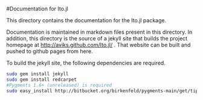 #Documentation for Ito.jl

This directory contains the documentation for the Ito.jl package. 

Documentation is maintained in markdown files present in this directory. 
In addition, this directory is the source of a jekyll site that builds the
project homepage at http://aviks.github.com/Ito.jl/ . That website can 
be built and pushed to github pages from here. 

To build the jekyll site, the following dependencies are required.  

```bash
sudo gem install jekyll
sudo gem install redcarpet
#Pygments 1.6+ (unreleased) is required
sudo easy_install http://bitbucket.org/birkenfeld/pygments-main/get/tip.zip#egg=Pygments-dev
```

